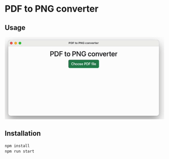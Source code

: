 # PDF to PNG converter

## Usage
![](./doc/video.gif)

## Installation
```bash
npm install
npm run start
```

























